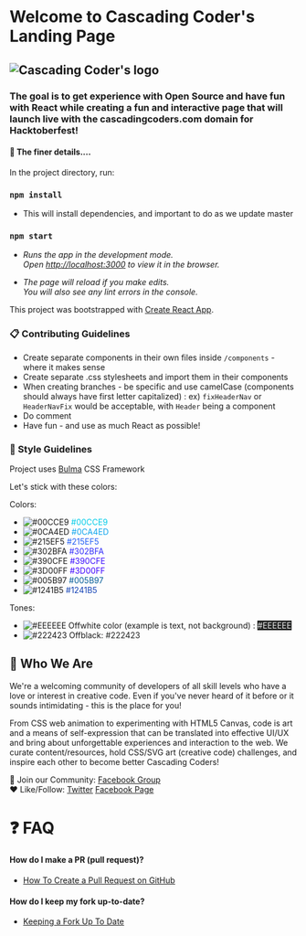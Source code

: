 # Welcome to Cascading Coder's Landing Page
## ![Cascading Coder's logo](https://user-images.githubusercontent.com/19316487/66330366-40528d80-e8fe-11e9-9375-4ddb13d3b983.jpg) 
### The goal is to get experience with Open Source and have fun with React while creating a fun and interactive page that will launch live with the cascadingcoders.com domain for Hacktoberfest! 


#### 📏 The finer details....

In the project directory, run:

### `npm install`
- This will install dependencies, and important to do  as we update master


### `npm start`
- _Runs the app in the development mode.<br />_
_Open [http://localhost:3000](http://localhost:3000) to view it in the browser._

- _The page will reload if you make edits.<br />_
	_You will also see any lint errors in the console._

This project was bootstrapped with [Create React App](https://github.com/facebook/create-react-app).

### 📋 Contributing Guidelines

- Create separate components in their own files inside `/components` -  where it makes sense
- Create separate .css stylesheets and import them in their components
- When creating branches - be specific and use camelCase (components should always have first letter capitalized) : ex) `fixHeaderNav` or `HeaderNavFix` would be acceptable, with `Header` being a component
- Do comment
- Have fun - and use as much React as possible!

### 🎨 Style Guidelines

Project uses [Bulma](https://bulma.io/) CSS Framework 

Let's stick with these colors:

Colors:
* ![#00CCE9](https://placehold.it/15/00CCE9/000000?text=+) <span style="color: #00CCE9">#00CCE9</span>
* ![#0CA4ED](https://placehold.it/15/0CA4ED/000000?text=+) <span style="color: #0CA4ED">#0CA4ED</span>
* ![#215EF5](https://placehold.it/15/215EF5/000000?text=+) <span style="color: #215EF5">#215EF5</span>
* ![#302BFA](https://placehold.it/15/302BFA/000000?text=+) <span style="color: #302BFA">#302BFA</span>
* ![#390CFE](https://placehold.it/15/390CFE/000000?text=+) <span style="color: #390CFE">#390CFE</span>
* ![#3D00FF](https://placehold.it/15/3D00FF/000000?text=+) <span style="color: #3D00FF">#3D00FF</span>
* ![#005B97](https://placehold.it/15/005B97/000000?text=+) <span style="color: #005B97">#005B97</span>
* ![#1241B5](https://placehold.it/15/1241B5/000000?text=+) <span style="color: #1241B5">#1241B5</span>

Tones:
* ![#EEEEEE](https://placehold.it/15/EEEEEE/000000?text=+) Offwhite color (example is text, not background) : <span style="background-color: #222423; color: #EEE">#EEEEEE </span>
* ![#222423](https://placehold.it/15/222423/000000?text=+) Offblack: <span style="color: #222423">#222423</span>

## 💃 Who We Are
We're a welcoming community of developers of all skill levels who have a love or interest in creative code. Even if you've never heard of it before or it sounds intimidating - this is the place for you!

From CSS web animation to experimenting with HTML5 Canvas, code is art and a means of self-expression that can be translated into effective UI/UX and bring about unforgettable experiences and interaction to the web. We curate content/resources, hold CSS/SVG art (creative code) challenges, and inspire each other to become better Cascading Coders!

👥  Join our Community: [Facebook Group](https://www.facebook.com/groups/1752972351391061/) <br>
❤️ Like/Follow: [Twitter](https://twitter.com/cascadingcoders) [Facebook Page](https://www.facebook.com/CascadingCoders/)


# ❓ FAQ
#### How do I make a PR (pull request)? 
- [How To Create a Pull Request on GitHub](https://www.digitalocean.com/community/tutorials/how-to-create-a-pull-request-on-github)

#### How do I keep my fork up-to-date? 
- [Keeping a Fork Up To Date](https://gist.github.com/CristinaSolana/1885435) 
